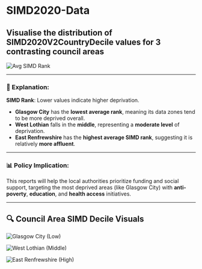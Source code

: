 
# SIMD2020-Data

## Visualise the distribution of SIMD2020V2CountryDecile values for 3 contrasting council areas

![Avg SIMD Rank](images/rank-simd-2.jpg)

---

### 🧾 Explanation:

**SIMD Rank**: Lower values indicate higher deprivation.

- **Glasgow City** has the **lowest average rank**, meaning its data zones tend to be more deprived overall.
- **West Lothian** falls in the **middle**, representing a **moderate level** of deprivation.
- **East Renfrewshire** has the **highest average SIMD rank**, suggesting it is relatively **more affluent**.

---

### 📊 Policy Implication:
This reports will help the local authorities prioritize funding and social support, targeting the most deprived areas (like Glasgow City) with **anti-poverty**, **education**, and **health access** initiatives.

---

## 🔍 Council Area SIMD Decile Visuals

![Glasgow City (Low)](images/glasgow-city-low.jpg)

![West Lothian (Middle)](images/west-lothian.jpg)

![East Renfrewshire (High)](images/east-renfrewshire-high.jpg)

